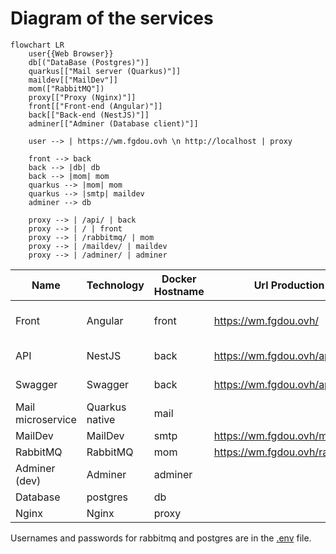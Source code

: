 # Diagram of the services
```mermaid
flowchart LR
    user{{Web Browser}}
    db[("DataBase (Postgres)")]
    quarkus[["Mail server (Quarkus)"]]
    maildev[["MailDev"]]
    mom(["RabbitMQ"])
    proxy[["Proxy (Nginx)"]]
    front[["Front-end (Angular)"]]
    back[["Back-end (NestJS)"]]
    adminer[["Adminer (Database client)"]]
    
    user --> | https://wm.fgdou.ovh \n http://localhost | proxy

    front --> back
    back --> |db| db
    back --> |mom| mom
    quarkus --> |mom| mom
    quarkus --> |smtp| maildev
    adminer --> db
    
    proxy --> | /api/ | back
    proxy --> | / | front
    proxy --> | /rabbitmq/ | mom
    proxy --> | /maildev/ | maildev
    proxy --> | /adminer/ | adminer
```

| Name              | Technology     | Docker Hostname | Url Production                 | Url Dev                    | Source code                                            |
|-------------------|----------------|-----------------|--------------------------------|----------------------------|--------------------------------------------------------|
| Front             | Angular        | front           | https://wm.fgdou.ovh/          | http://localhost/          | [fr-administration-front](../fr-administration-front/) |
| API               | NestJS         | back            | https://wm.fgdou.ovh/api/      | http://localhost/api/      | [fr-administration](../fr-administration/)             |
| Swagger           | Swagger        | back            | https://wm.fgdou.ovh/api/api   | http://localhost/api/api/  | [fr-administration](../fr-administration/)             |
| Mail microservice | Quarkus native | mail            |                                |                            | [mail](../mail/)                                       |
| MailDev           | MailDev        | smtp            | https://wm.fgdou.ovh/maildev/  | http://localhost/maildev/  |                                                        |
| RabbitMQ          | RabbitMQ       | mom             | https://wm.fgdou.ovh/rabbitmq/ | http://localhost/rabbitmq/ |                                                        |
| Adminer (dev)     | Adminer        | adminer         |                                | http://localhost/adminer/  |                                                        |
| Database          | postgres       | db              |                                |                            |                                                        |
| Nginx             | Nginx          | proxy           |                                |                            | [nginx](../nginx/)                                     |

Usernames and passwords for rabbitmq and postgres are in the [.env](../.env) file.